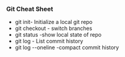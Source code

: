 ### Git Cheat Sheet

* git init- Initialize a local git repo
* git checkout - switch branches
* git status -show local state of repo
* git log - List commit history
* git log --oneline -compact commit history


